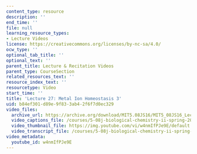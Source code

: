 ```yaml
---
content_type: resource
description: ''
end_time: ''
file: null
learning_resource_types:
- Lecture Videos
license: https://creativecommons.org/licenses/by-nc-sa/4.0/
ocw_type: ''
optional_tab_title: ''
optional_text: ''
parent_title: Lecture & Recitation Videos
parent_type: CourseSection
related_resources_text: ''
resource_index_text: ''
resourcetype: Video
start_time: ''
title: 'Lecture 27: Metal Ion Homeostasis 3'
uid: b84ef301-d89e-9f83-3ab4-2f6f7d0ec329
video_files:
  archive_url: https://archive.org/download/MIT5.08JS16/MIT5_08JS16_Lecture_27_300k.mp4
  video_captions_file: /courses/5-08j-biological-chemistry-ii-spring-2016/f495bc7d36c3573b8d21f307588ec764_w4nmIfPJe9E.vtt
  video_thumbnail_file: https://img.youtube.com/vi/w4nmIfPJe9E/default.jpg
  video_transcript_file: /courses/5-08j-biological-chemistry-ii-spring-2016/e8cbc2eee5eebdefe4bb128c46f7e4ec_w4nmIfPJe9E.pdf
video_metadata:
  youtube_id: w4nmIfPJe9E
---
```

